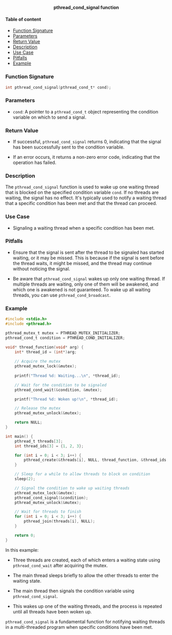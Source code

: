 **<div align="center" >pthread_cond_signal function</div>**

#### Table of content

- [Function Signature](#function-signature)
- [Parameters](#parameters)
- [Return Value](#return-value)
- [Description](#description)
- [Use Case](#use-case)
- [Pitfalls](#pitfalls)
- [Example](#example)

### Function Signature

```c
int pthread_cond_signal(pthread_cond_t* cond);
```

### Parameters

- `cond`: A pointer to a `pthread_cond_t` object representing the condition variable on which to send a signal.

### Return Value

- If successful, `pthread_cond_signal` returns 0, indicating that the signal has been successfully sent to the condition variable.

- If an error occurs, it returns a non-zero error code, indicating that the operation has failed.

### Description

The `pthread_cond_signal` function is used to wake up one waiting thread that is blocked on the specified condition variable `cond`. If no threads are waiting, the signal has no effect. It's typically used to notify a waiting thread that a specific condition has been met and that the thread can proceed.

### Use Case

- Signaling a waiting thread when a specific condition has been met.

### Pitfalls

- Ensure that the signal is sent after the thread to be signaled has started waiting, or it may be missed. This is because if the signal is sent before the thread waits, it might be missed, and the thread may continue without noticing the signal.

- Be aware that `pthread_cond_signal` wakes up only one waiting thread. If multiple threads are waiting, only one of them will be awakened, and which one is awakened is not guaranteed. To wake up all waiting threads, you can use `pthread_cond_broadcast`.

### Example

```c
#include <stdio.h>
#include <pthread.h>

pthread_mutex_t mutex = PTHREAD_MUTEX_INITIALIZER;
pthread_cond_t condition = PTHREAD_COND_INITIALIZER;

void* thread_function(void* arg) {
    int* thread_id = (int*)arg;
    
    // Acquire the mutex
    pthread_mutex_lock(&mutex);
    
    printf("Thread %d: Waiting...\n", *thread_id);

    // Wait for the condition to be signaled
    pthread_cond_wait(&condition, &mutex);

    printf("Thread %d: Woken up!\n", *thread_id);

    // Release the mutex
    pthread_mutex_unlock(&mutex);

    return NULL;
}

int main() {
    pthread_t threads[3];
    int thread_ids[3] = {1, 2, 3};

    for (int i = 0; i < 3; i++) {
        pthread_create(&threads[i], NULL, thread_function, &thread_ids[i]);
    }

    // Sleep for a while to allow threads to block on condition
    sleep(2);

    // Signal the condition to wake up waiting threads
    pthread_mutex_lock(&mutex);
    pthread_cond_signal(&condition);
    pthread_mutex_unlock(&mutex);

    // Wait for threads to finish
    for (int i = 0; i < 3; i++) {
        pthread_join(threads[i], NULL);
    }

    return 0;
}
```

In this example:

- Three threads are created, each of which enters a waiting state using `pthread_cond_wait` after acquiring the mutex.

- The main thread sleeps briefly to allow the other threads to enter the waiting state.

- The main thread then signals the condition variable using `pthread_cond_signal`.

- This wakes up one of the waiting threads, and the process is repeated until all threads have been woken up.

`pthread_cond_signal` is a fundamental function for notifying waiting threads in a multi-threaded program when specific conditions have been met.
